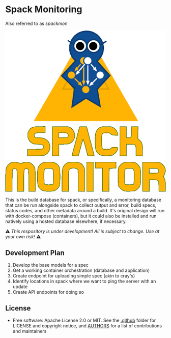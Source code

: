 # Spack Monitoring 

Also referred to as *spackmon*

![docs/images/spackmon-triangle-text-large.gif](docs/images/spackmon-triangle-text-large.gif)

This is the build database for spack, or specifically, a monitoring database
that can be run alongside spack to collect output and error, build specs,
status codes, and other metadata around a build. It's original design will run
with docker-compose (containers), but it could also be installed and run natively
using a hosted database elsewhere, if necessary.

⚠️ *This respository is under development! All is subject to change. Use at your own risk!* ⚠️

## Development Plan

1. Develop the base models for a spec
2. Get a working container orchestration (database and application)
3. Create endpoint for uploading simple spec (akin to cray's)
4. Identify locations in spack where we want to ping the server with an update
5. Create API endpoints for doing so

## License

 * Free software: Apache License 2.0 or MIT. See the [.github](.github) folder for LICENSE and copyright notice, and [AUTHORS](AUTHORS) for a list of contributions and maintainers


